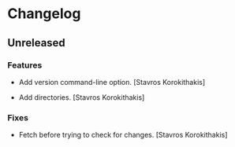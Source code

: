 # Changelog


## Unreleased

### Features

* Add version command-line option. [Stavros Korokithakis]

* Add directories. [Stavros Korokithakis]

### Fixes

* Fetch before trying to check for changes. [Stavros Korokithakis]


